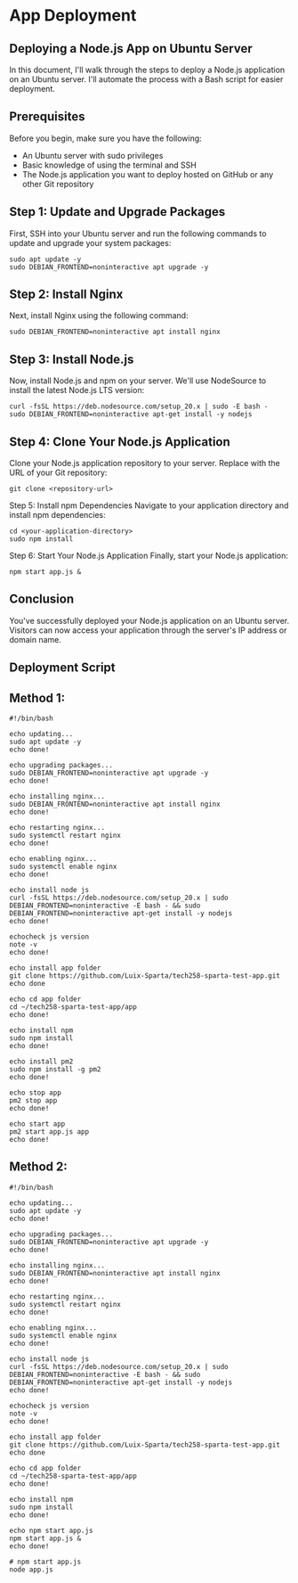 # App Deployment

## Deploying a Node.js App on Ubuntu Server

In this document, I'll walk through the steps to deploy a Node.js application on an Ubuntu server. I'll automate the process with a Bash script for easier deployment.

## Prerequisites
Before you begin, make sure you have the following:

- An Ubuntu server with sudo privileges
- Basic knowledge of using the terminal and SSH
- The Node.js application you want to deploy hosted on GitHub or any other Git repository
  
## Step 1: Update and Upgrade Packages
First, SSH into your Ubuntu server and run the following commands to update and upgrade your system packages:

```
sudo apt update -y
sudo DEBIAN_FRONTEND=noninteractive apt upgrade -y
```

## Step 2: Install Nginx
Next, install Nginx using the following command:

```
sudo DEBIAN_FRONTEND=noninteractive apt install nginx 
```
## Step 3: Install Node.js
Now, install Node.js and npm on your server. We'll use NodeSource to install the latest Node.js LTS version:


```
curl -fsSL https://deb.nodesource.com/setup_20.x | sudo -E bash -
sudo DEBIAN_FRONTEND=noninteractive apt-get install -y nodejs
```

## Step 4: Clone Your Node.js Application
Clone your Node.js application repository to your server. Replace <repository-url> with the URL of your Git repository:

```
git clone <repository-url>
```

Step 5: Install npm Dependencies
Navigate to your application directory and install npm dependencies:

```
cd <your-application-directory>
sudo npm install
```

Step 6: Start Your Node.js Application
Finally, start your Node.js application:

```
npm start app.js &
```

## Conclusion
You've successfully deployed your Node.js application on an Ubuntu server. Visitors can now access your application through the server's IP address or domain name.

## Deployment Script
## Method 1:
```
#!/bin/bash

echo updating...
sudo apt update -y
echo done!

echo upgrading packages...
sudo DEBIAN_FRONTEND=noninteractive apt upgrade -y
echo done!

echo installing nginx...
sudo DEBIAN_FRONTEND=noninteractive apt install nginx 
echo done!

echo restarting nginx...
sudo systemctl restart nginx
echo done!

echo enabling nginx...
sudo systemctl enable nginx
echo done!

echo install node js
curl -fsSL https://deb.nodesource.com/setup_20.x | sudo DEBIAN_FRONTEND=noninteractive -E bash - && sudo DEBIAN_FRONTEND=noninteractive apt-get install -y nodejs
echo done!

echocheck js version
note -v
echo done!

echo install app folder
git clone https://github.com/Luix-Sparta/tech258-sparta-test-app.git
echo done

echo cd app folder
cd ~/tech258-sparta-test-app/app
echo done!

echo install npm
sudo npm install
echo done!

echo install pm2
sudo npm install -g pm2
echo done!

echo stop app
pm2 stop app
echo done!

echo start app
pm2 start app.js app
echo done!
```

## Method 2:
```
#!/bin/bash

echo updating...
sudo apt update -y
echo done!

echo upgrading packages...
sudo DEBIAN_FRONTEND=noninteractive apt upgrade -y
echo done!

echo installing nginx...
sudo DEBIAN_FRONTEND=noninteractive apt install nginx 
echo done!

echo restarting nginx...
sudo systemctl restart nginx
echo done!

echo enabling nginx...
sudo systemctl enable nginx
echo done!

echo install node js
curl -fsSL https://deb.nodesource.com/setup_20.x | sudo DEBIAN_FRONTEND=noninteractive -E bash - && sudo DEBIAN_FRONTEND=noninteractive apt-get install -y nodejs
echo done!

echocheck js version
note -v
echo done!

echo install app folder
git clone https://github.com/Luix-Sparta/tech258-sparta-test-app.git
echo done

echo cd app folder
cd ~/tech258-sparta-test-app/app
echo done!

echo install npm
sudo npm install
echo done!

echo npm start app.js
npm start app.js &
echo done!

# npm start app.js
node app.js
```

